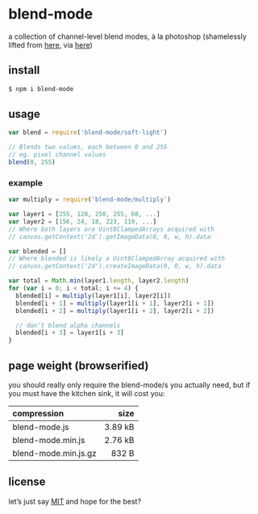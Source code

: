 # blend-mode

a collection of channel-level blend modes, à la photoshop (shamelessly lifted from [here](http://media.chikuyonok.ru/canvas-blending/blending-modes.js), via [here](http://stackoverflow.com/questions/5919663/how-does-photoshop-blend-two-images-together))

## install

```sh
$ npm i blend-mode
```

## usage

```js
var blend = require('blend-mode/soft-light')

// Blends two values, each between 0 and 255
// eg. pixel channel values
blend(0, 255)
```

### example

```js
var multiply = require('blend-mode/multiply')

var layer1 = [255, 128, 250, 255, 60, ...] 
var layer2 = [156, 24, 18, 223, 119, ...]
// Where both layers are Uint8ClampedArrays acquired with
// canvas.getContext('2d').getImageData(0, 0, w, h).data

var blended = []
// Where blended is likely a Uint8ClampedArray acquired with
// canvas.getContext('2d').createImageData(0, 0, w, h).data

var total = Math.min(layer1.length, layer2.length)
for (var i = 0; i < total; i += 4) {
  blended[i] = multiply(layer1[i], layer2[i])
  blended[i + 1] = multiply(layer1[i + 1], layer2[i + 1])
  blended[i + 2] = multiply(layer1[i + 2], layer2[i + 2])

  // don’t blend alpha channels
  blended[i + 3] = layer1[i + 3]
}
```

## page weight (browserified)

you should really only require the blend-mode/s you actually need, but if you must have the kitchen sink, it will cost you:

| compression          |    size |
| :------------------- | ------: |
| blend-mode.js        | 3.89 kB |
| blend-mode.min.js    | 2.76 kB |
| blend-mode.min.js.gz |   832 B |


## license

let’s just say [MIT](http://opensource.org/licenses/MIT) and hope for the best?
